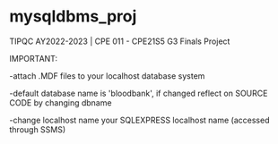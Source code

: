 # mysqldbms_proj
TIPQC AY2022-2023 | CPE 011 - CPE21S5 G3 Finals Project

IMPORTANT:

-attach .MDF files to your localhost database system

-default database name is 'bloodbank', if changed reflect on SOURCE CODE by changing dbname

-change localhost name your SQLEXPRESS localhost name (accessed through SSMS)
